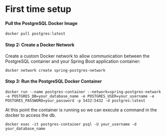 # First time setup

#### Pull the PostgreSQL Docker Image
```
docker pull postgres:latest
```

#### Step 2: Create a Docker Network 
Create a custom Docker network to allow communication between the PostgreSQL container and your Spring Boot application container:
```
docker network create spring-postgres-network
```


#### Step 3: Run the PostgreSQL Docker Container
```
docker run --name postgres-container --network=spring-postgres-network -e POSTGRES_DB=your_database_name -e POSTGRES_USER=your_username -e POSTGRES_PASSWORD=your_password -p 5432:5432 -d postgres:latest
```
At this point the container is running so we can execute a command in the
docker to access the db.
```
docker exec -it postgres-container psql -U your_username -d your_database_name

```
